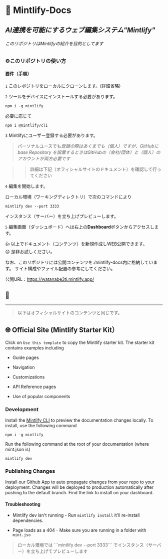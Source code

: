 # 📂 Mintlify-Docs

## *AI連携を可能にするウェブ編集システム"Mintlify"*

###### このリポジトリはMintlifyの紹介を目的としてます  
 
### ⚙️このリポジトリの使い方  
 

#### 要件（手順）

`1` このレポジトリをローカルにクローンします。(詳細省略)

`2` ツールをデバイスにインストールする必要があります。

```
npm i -g mintlify
```
必要に応じて
```
npm i @mintlify/cli
```


`3` Mintlifyにユーザー登録する必要があります。
> パーソナルユースでも*登録の際はあくまでも（個人）ですが、GitHubに base Repository を設置するときはGitHubの（会社/団体）と（個人）のアカウントが両方必要です*

>> 詳細は下記（オフィシャルサイトのドキュメント）を確認して行ってください

`4` 編集を開始します。

ローカル環境（ワーキングディレクトリ）で次のコマンドにより
```
mintlify dev --port 3333
``` 
インスタンス（サーバー）を立ち上げプレビューします。


`5` 編集画面（ダッシュボード）へは右上の**Dashboard**ボタンからアクセスします。

👍 以上でドキュメント（コンテンツ）を新規作成しWEB公開できます。  
😊 是非お試しください。

なお、このリポジトリには公開コンテンツを./mintlify-docs内に格納しています。
サイト構成やファイル配置の参考にしてください。



公開URL：https://watanabe3ti.mintlify.app/

## 🚀

---

> 以下はオフィシャルサイトのコンテンツと同じです。


## 🌐 Official Site (Mintlify Starter Kit）

Click on `Use this template` to copy the Mintlify starter kit. The starter kit contains examples including

* Guide pages

* Navigation

* Customizations

* API Reference pages

* Use of popular components

### Development

Install the [Mintlify CLI](https://www.npmjs.com/package/mintlify) to preview the documentation changes locally. To install, use the following command

```
npm i -g mintlify
```

Run the following command at the root of your documentation (where mint.json is)

```
mintlify dev
```

### Publishing Changes

Install our Github App to auto propagate changes from your repo to your deployment. Changes will be deployed to production automatically after pushing to the default branch. Find the link to install on your dashboard.

#### Troubleshooting

* Mintlify dev isn't running - Run `mintlify install` it'll re-install dependencies.

* Page loads as a 404 - Make sure you are running in a folder with `mint.jso`





> ローカル環境では \`\`\`mintlify dev --port 3333\`\`\` でインスタンス（サーバー）を立ち上げてプレビューします